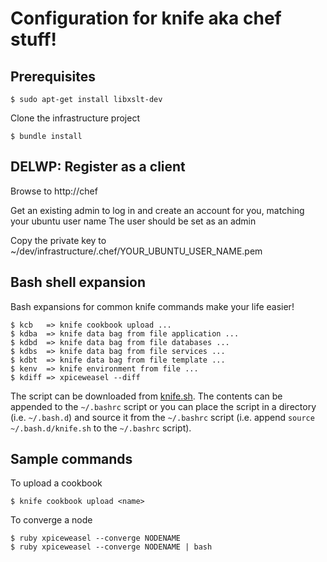 # Configuration for knife aka chef stuff!

## Prerequisites

    $ sudo apt-get install libxslt-dev

Clone the infrastructure project

    $ bundle install

## DELWP: Register as a client
Browse to http://chef

Get an existing admin to log in and create an account for you, matching your ubuntu user name
The user should be set as an admin

Copy the private key to ~/dev/infrastructure/.chef/YOUR_UBUNTU_USER_NAME.pem

## Bash shell expansion
Bash expansions for common knife commands make your life easier!

    $ kcb   => knife cookbook upload ...
    $ kdba  => knife data bag from file application ...
    $ kdbd  => knife data bag from file databases ...
    $ kdbs  => knife data bag from file services ...
    $ kdbt  => knife data bag from file template ...
    $ kenv  => knife environment from file ...
    $ kdiff => xpiceweasel --diff

The script can be downloaded from [knife.sh](knife.sh). The contents can be appended to the `~/.bashrc` script
or you can place the script in a directory (i.e. `~/.bash.d`) and source it from the `~/.bashrc` script (i.e.
append `source ~/.bash.d/knife.sh` to the `~/.bashrc` script).

## Sample commands

To upload a cookbook

    $ knife cookbook upload <name>

To converge a node

    $ ruby xpiceweasel --converge NODENAME
    $ ruby xpiceweasel --converge NODENAME | bash
